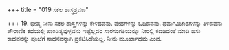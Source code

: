 +++
title = "019 ಸಕಲ ಶಾಸ್ತ್ರಶ್ರವಣ"

+++
19. ಭೀಷ್ಮ ನೀನು ಸಕಲ ಶಾಸ್ತ್ರಗಳನ್ನು ಕೇಳಿದವನು. ವೇದಗಳನ್ನು ಓದಿದವನು. ಧರ್ಮವಿಚಾರಗಳನ್ನು ತಿಳಿದವನು ಪೌರಾಣಿಕ ಕಥೆಯಲ್ಲಿ ಪಾಂಡಿತ್ಯವುಳ್ಳವನು ಇಷ್ಟೆಲ್ಲದರ ಸಾರಸಂಗತಿಯನ್ನೂ ನೀರಲ್ಲಿ ಕದಡಿದಂತೆ ಮಾಡಿ ಹಸು ಕಾದವನನ್ನು ಪೂಜೆಗೆ ಸಾಧನವನ್ನಾಗಿ ಪ್ರಕಟಿಸಿದೆಯಲ್ಲ. ನೀನು ಮೂರ್ಖಾಧಮ ಎಂದ.